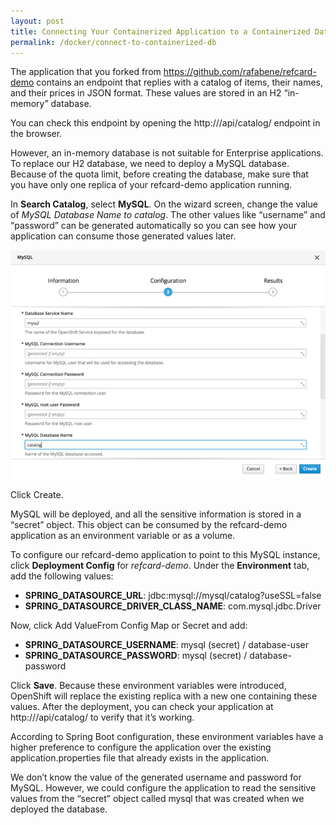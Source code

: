 ```yaml
---
layout: post
title: Connecting Your Containerized Application to a Containerized Database
permalink: /docker/connect-to-containerized-db
---
```


The application that you forked from https://github.com/rafabene/refcard-demo contains an endpoint that replies with a catalog of items, their names, and their prices in JSON format. These values are stored in an H2 “in-memory” database.

You can check this endpoint by opening the http:///api/catalog/ endpoint in the browser.

However, an in-memory database is not suitable for Enterprise applications. To replace our H2 database, we need to deploy a MySQL database. Because of the quota limit, before creating the database, make sure that you have only one replica of your refcard-demo application running.

In **Search Catalog**, select **MySQL**. On the wizard screen, change the value of *MySQL Database Name to catalog*. The other values like “username” and “password” can be generated automatically so you can see how your application can consume those generated values later.

![](https://github.com/arpit04tripathi/files-cdn/raw/cdn/webservices/docker/mysql-config.png)

Click Create.

MySQL will be deployed, and all the sensitive information is stored in a “secret” object. This object can be consumed by the refcard-demo application as an environment variable or as a volume.

To configure our refcard-demo application to point to this MySQL instance, click **Deployment Config** for *refcard-demo*. Under the **Environment** tab, add the following values:
-	**SPRING_DATASOURCE_URL**: jdbc:mysql://mysql/catalog?useSSL=false
-	**SPRING_DATASOURCE_DRIVER_CLASS_NAME**: com.mysql.jdbc.Driver

Now, click Add ValueFrom Config Map or Secret and add:
-	**SPRING_DATASOURCE_USERNAME**: mysql (secret) / database-user
-	**SPRING_DATASOURCE_PASSWORD**: mysql (secret) / database-password

Click **Save**. Because these environment variables were introduced, OpenShift will replace the existing replica with a new one containing these values. After the deployment, you can check your application at http:///api/catalog/ to verify that it’s working.

According to Spring Boot configuration, these environment variables have a higher preference to configure the application over the existing application.properties file that already exists in the application.

We don’t know the value of the generated username and password for MySQL. However, we could configure the application to read the sensitive values from the “secret” object called mysql that was created when we deployed the database.
